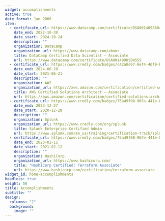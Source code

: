 ```yaml
---
widget: accomplishments
active: true
date_format: Jan 2006
item:
  - certificate_url: https://www.datacamp.com/certificate/DSA0014098504555
    date_end: 2022-10-30
    date_start: 2024-10-24
    description: ""
    organization: DataCamp
    organization_url: https://www.datacamp.com/about
    title: DataCamp Certified Data Scientist – Associate
    url: https://www.datacamp.com/certificate/DSA0014098504555
  - certificate_url: https://www.credly.com/badges/c42a8d67-8ef4-46f9-bfaf-706840820e76
    date_end: 2024-06-20
    date_start: 2021-06-21
    description: ""
    organization: AWS
    organization_url: https://aws.amazon.com/certification/certified-solutions-architect-associate/
    title: AWS Certified Solutions Architect – Associate
    url: https://aws.amazon.com/certification/certified-solutions-architect-associate/
  - certificate_url: https://www.credly.com/badges/75a49f98-967e-441e-89e6-b825f1bacd9a
    date_end: 2023-12-27
    date_start: 2020-12-28
    description: ""
    organization: Splunk
    organization_url: https://www.credly.com/org/splunk
    title: Splunk Enterprise Certified Admin
    url: https://www.splunk.com/en_us/training/certification-track/splunk-enterprise-certified-admin.html
  - certificate_url: https://www.credly.com/badges/75a49f98-967e-441e-89e6-b825f1bacd9a
    date_end: 2023-02-11
    date_start: 2021-02-12
    description: ""
    organization: HashiCorp
    organization_url: https://www.hashicorp.com/
    title: "HashiCorp Certified: Terraform Associate"
    url: https://www.hashicorp.com/certification/terraform-associate
widget_id: home-accomplishments
headless: true
weight: 50
title: Accomplishments
subtitle: ""
design:
  columns: "2"
  background:
    image: ""
---
```

